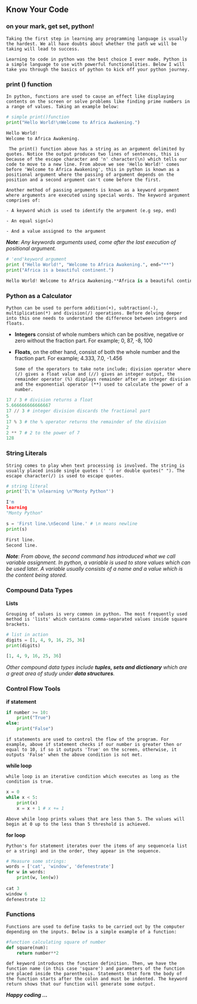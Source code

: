 Know Your Code
-----------------------

### on your mark, get set, python!

    Taking the first step in learning any programming language is usually the hardest. We all have doubts about whether the path we will be taking will lead to success.

    Learning to code in python was the best choice I ever made. Python is a simple language to use with powerful functionalities. Below I will take you through the basics of python to kick off your python journey.


### print () function

    In python, functions are used to cause an effect like displaying contents on the screen or solve problems like finding prime numbers in a range of values. Taking an example below:

```python
# simple print()function
print("Hello World!\nWelcome to Africa Awakening.")

Hello World!
Welcome to Africa Awakening.
```
 
     The print() function above has a string as an argument delimited by quotes. Notice the output produces two lines of sentences, this is because of the escape character and 'n' character(\n) which tells our code to move to a new line. From above we see 'Hello World!' comes before 'Welcome to Africa Awakening', this in python is known as a positional argument where the passing of argument depends on the position and a second argument can't come before the first.
     
    Another method of passing arguments is known as a keyword argument where arguments are executed using special words. The keyword argument comprises of:
    
    - A keyword which is used to identify the argument (e.g sep, end) 
    
    - An equal sign(=)
    
    - And a value assigned to the argument

_**Note**_: _Any keywords arguments used, come after the last execution of positional argument._ 

```python
# 'end'keyword argument
print ("Hello World!", "Welcome to Africa Awakening.", end="**")
print("Africa is a beautiful continent.")

Hello World! Welcome to Africa Awakening.**Africa is a beautiful continent
```

### Python as a Calculator

    Python can be used to perform addition(+), subtraction(-), multiplication(*) and division(/) operations. Before delving deeper into this one needs to understand the difference between integers and floats.
    
  - **Integers** consist of whole numbers which can be positive, negative or zero without the fraction part. For example; 0, 87, -8, 100
  
  - **Floats**, on the other hand, consist of both the whole number and the fraction part. For example; 4.333, 7.0, -1.456
  
        Some of the operators to take note include; division operator where (/) gives a float value and (//) gives an integer output, the remainder operator (%) displays remainder after an integer division and the exponential operator (**) used to calculate the power of a number.
        
```python
17 / 3 # division returns a float
5.666666666666667
17 // 3 # integer division discards the fractional part
5
17 % 3 # the % operator returns the remainder of the division
2
2 ** 7 # 2 to the power of 7
128
```

### String Literals

    String comes to play when text processing is involved. The string is usually placed inside single quotes (' ') or double quotes(" "). The escape character(/) is used to escape quotes.
    
```python
# string literal
print('I\'m \nlearning \n"Monty Python"')

I'm 
learning 
"Monty Python"

s = 'First line.\nSecond line.' # \n means newline
print(s)

First line.
Second line.
```

_**Note**_: _From above, the second command has introduced what we call variable assignment. In python, a variable is used to store values which can be used later. A variable usually consists of a name and a value which is the content being stored._

### Compound Data Types

**Lists**

    Grouping of values is very common in python. The most frequently used method is 'lists' which contains comma-separated values inside square brackets.
    
```python
# list in action
digits = [1, 4, 9, 16, 25, 36]
print(digits)

[1, 4, 9, 16, 25, 36]
```

_Other compound data types include **tuples, sets and dictionary** which are a great area of study under **data structures**._

### Control Flow Tools

**if statement**

```python
if number >= 10:
    print("True")
else:
    print("False")
```

    if statements are used to control the flow of the program. For example, above if statement checks if our number is greater then or equal to 10, if so it outputs 'True' on the screen, otherwise, it outputs 'False' when the above condition is not met.
    
**while loop**

    while loop is an iterative condition which executes as long as the condition is true.
    
```python
x = 0
while x < 5:
    print(x)
    x = x + 1 # x += 1
```

    Above while loop prints values that are less than 5. The values will begin at 0 up to the less than 5 threshold is achieved.
    
**for loop**

    Python's for statement iterates over the items of any sequence(a list or a string) and in the order, they appear in the sequence.
    
```python
# Measure some strings:
words = ['cat', 'window', 'defenestrate']
for w in words:
    print(w, len(w))
    
cat 3
window 6
defenestrate 12
```

### Functions

    Functions are used to define tasks to be carried out by the computer depending on the inputs. Below is a simple example of a function:
    
```python
#function calculating square of number
def square(num):
    return number**2
```

    def keyword introduces the function definition. Then, we have the function name (in this case 'square') and parameters of the function are placed inside the parenthesis. Statements that form the body of the function starts after the colon and must be indented. The keyword return shows that our function will generate some output.
    
_**Happy coding ...**_    